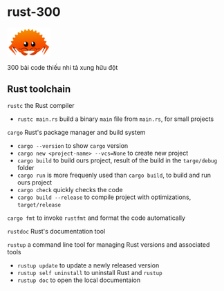 # rust-300

<img src="/images/rustacean-orig-noshadow.png" width="100"/>

300 bài code thiếu nhi tả xung hữu đột

## Rust toolchain

`rustc` the Rust compiler

- `rustc main.rs` build a binary `main` file from `main.rs`, for small projects

`cargo` Rust's package manager and build system

- `cargo --version` to show `cargo` version
- `cargo new <project-name> --vcs=None` to create new project
- `cargo build` to build ours project, result of the build in the `targe/debug` folder
- `cargo run` is more frequenly used than `cargo build`, to build and run ours project
- `cargo check` quickly checks the code
- `cargo build --release` to compile project with optimizations, `target/release`

`cargo fmt` to invoke `rustfmt` and format the code automatically

`rustdoc` Rust's documentation tool

`rustup` a command line tool for managing Rust versions and associated tools

- `rustup update` to update a newly released version
- `rustup self uninstall` to uninstall Rust and `rustup`
- `rustup doc` to open the local documentaion
